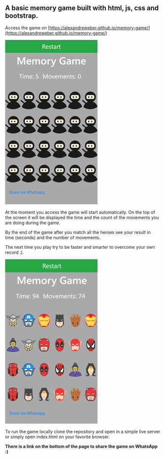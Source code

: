 
## A basic memory game built with html, js, css and bootstrap.

Access the game on [https://alexandreweber.github.io/memory-game/](https://alexandreweber.github.io/memory-game/)

<img src="./assets/screenshot.png" alt="Initial game screen" width="300"/>

At the moment you access the game will start automatically. On the top of the screen it will be displayed the time and the count of the movements you are doing during the game.

By the end of the game after you match all the heroes see your result in time (seconds) and the number of movements. 

The next time you play try to be faster and smarter to overcome your own record :).

<img src="./assets/screenshot-2.png" alt="End game screen" width="300"/>

To run the game locally clone the repository and open in a simple live server or simply open index.html on your favorite browser.

**There is a link on the bottom of the page to share the game on WhatsApp :)**